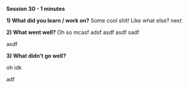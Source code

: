 **Session 30 - 1 minutes**

**1) What did you learn / work on?**
Some cool shit!
Like what else?
next

**2) What went well?**
Oh so mcasf
adsf
asdf
asdf
sadf


asdf

**3) What didn't go well?**



oh idk


adf

